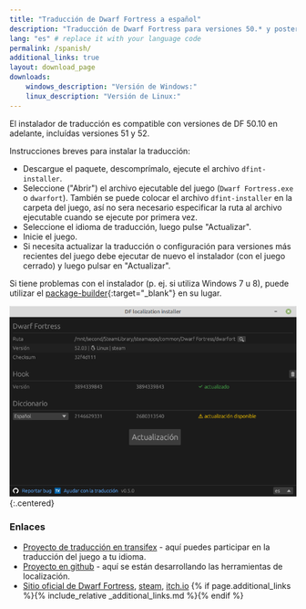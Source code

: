 ```yaml
---
title: "Traducción de Dwarf Fortress a español"
description: "Traducción de Dwarf Fortress para versiones 50.* y posteriores"
lang: "es" # replace it with your language code
permalink: /spanish/
additional_links: true
layout: download_page
downloads:
    windows_description: "Versión de Windows:"
    linux_description: "Versión de Linux:"
---
```


El instalador de traducción es compatible con versiones de DF 50.10 en adelante, incluídas versiones 51 y 52.

Instrucciones breves para instalar la traducción:

- Descargue el paquete, descomprímalo, ejecute el archivo `dfint-installer`.
- Seleccione ("Abrir") el archivo ejecutable del juego (`Dwarf Fortress.exe` o `dwarfort`). También se puede colocar el archivo `dfint-installer` en la carpeta del juego, así no sera necesario especificar la ruta al archivo ejecutable cuando se ejecute por primera vez.
- Seleccione el idioma de traducción, luego pulse "Actualizar".
- Inicie el juego.
- Si necesita actualizar la traducción o configuración para versiones más recientes del juego debe ejecutar de nuevo el instalador (con el juego cerrado) y luego pulsar en "Actualizar".

Si tiene problemas con el instalador (p. ej. si utiliza Windows 7 u 8), puede utilizar el [package-builder](https://dfint-package-build.streamlit.app){:target="_blank"} en su lugar.

![screenshot](screenshot.png){:.centered}

### Enlaces

- [Proyecto de traducción en transifex](https://app.transifex.com/dwarf-fortress-translation/dwarf-fortress-steam) - aquí puedes participar en la traducción del juego a tu idioma.
- [Proyecto en github](https://github.com/dfint) - aquí se están desarrollando las herramientas de localización.
- [Sitio oficial de Dwarf Fortress](https://bay12games.com/dwarves/), [steam](https://store.steampowered.com/app/975370/Dwarf_Fortress/), [itch.io](https://kitfoxgames.itch.io/dwarf-fortress)
{% if page.additional_links %}{% include_relative _additional_links.md %}{% endif %}
